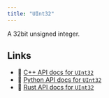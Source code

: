 ```yaml
---
title: "UInt32"
---
```


A 32bit unsigned integer.


## Links
 * 🌊 [C++ API docs for `UInt32`](https://ref.rerun.io/docs/cpp/stable/structrerun_1_1datatypes_1_1UInt32.html?speculative-link)
 * 🐍 [Python API docs for `UInt32`](https://ref.rerun.io/docs/python/stable/common/datatypes#rerun.datatypes.UInt32)
 * 🦀 [Rust API docs for `UInt32`](https://docs.rs/rerun/latest/rerun/datatypes/struct.UInt32.html)


